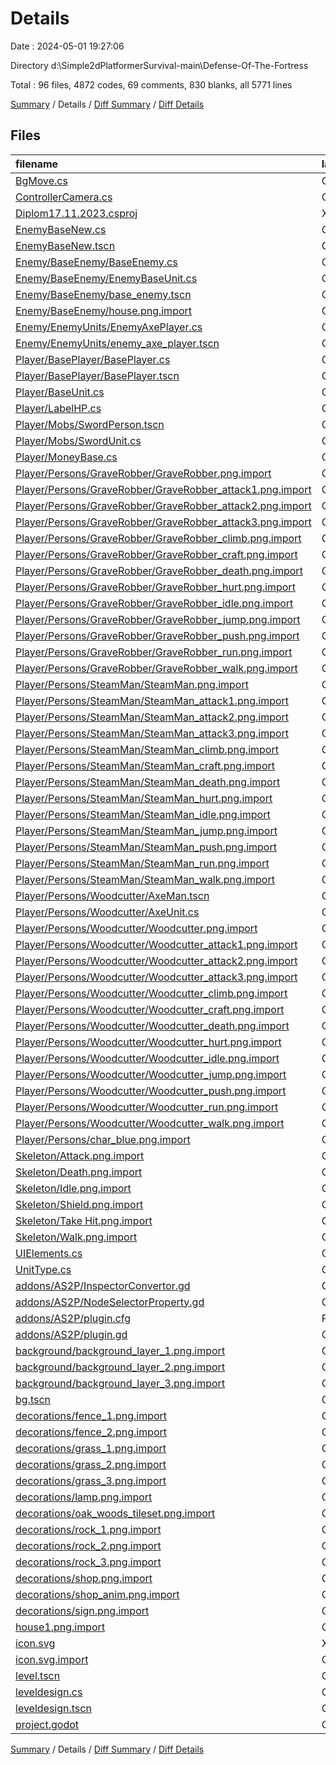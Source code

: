 # Details

Date : 2024-05-01 19:27:06

Directory d:\\Simple2dPlatformerSurvival-main\\Defense-Of-The-Fortress

Total : 96 files,  4872 codes, 69 comments, 830 blanks, all 5771 lines

[Summary](results.md) / Details / [Diff Summary](diff.md) / [Diff Details](diff-details.md)

## Files
| filename | language | code | comment | blank | total |
| :--- | :--- | ---: | ---: | ---: | ---: |
| [BgMove.cs](/BgMove.cs) | C# | 13 | 2 | 5 | 20 |
| [ControllerCamera.cs](/ControllerCamera.cs) | C# | 52 | 0 | 12 | 64 |
| [Diplom17.11.2023.csproj](/Diplom17.11.2023.csproj) | XML | 7 | 0 | 0 | 7 |
| [EnemyBaseNew.cs](/EnemyBaseNew.cs) | C# | 78 | 6 | 29 | 113 |
| [EnemyBaseNew.tscn](/EnemyBaseNew.tscn) | GDScene | 33 | 0 | 11 | 44 |
| [Enemy/BaseEnemy/BaseEnemy.cs](/Enemy/BaseEnemy/BaseEnemy.cs) | C# | 49 | 0 | 12 | 61 |
| [Enemy/BaseEnemy/EnemyBaseUnit.cs](/Enemy/BaseEnemy/EnemyBaseUnit.cs) | C# | 129 | 10 | 34 | 173 |
| [Enemy/BaseEnemy/base_enemy.tscn](/Enemy/BaseEnemy/base_enemy.tscn) | GDScene | 23 | 0 | 11 | 34 |
| [Enemy/BaseEnemy/house.png.import](/Enemy/BaseEnemy/house.png.import) | GDResource | 29 | 0 | 6 | 35 |
| [Enemy/EnemyUnits/EnemyAxePlayer.cs](/Enemy/EnemyUnits/EnemyAxePlayer.cs) | C# | 26 | 0 | 8 | 34 |
| [Enemy/EnemyUnits/enemy_axe_player.tscn](/Enemy/EnemyUnits/enemy_axe_player.tscn) | GDScene | 203 | 0 | 36 | 239 |
| [Player/BasePlayer/BasePlayer.cs](/Player/BasePlayer/BasePlayer.cs) | C# | 47 | 4 | 14 | 65 |
| [Player/BasePlayer/BasePlayer.tscn](/Player/BasePlayer/BasePlayer.tscn) | GDScene | 14 | 0 | 8 | 22 |
| [Player/BaseUnit.cs](/Player/BaseUnit.cs) | C# | 120 | 26 | 29 | 175 |
| [Player/LabelHP.cs](/Player/LabelHP.cs) | C# | 12 | 2 | 3 | 17 |
| [Player/Mobs/SwordPerson.tscn](/Player/Mobs/SwordPerson.tscn) | GDScene | 203 | 0 | 36 | 239 |
| [Player/Mobs/SwordUnit.cs](/Player/Mobs/SwordUnit.cs) | C# | 22 | 0 | 3 | 25 |
| [Player/MoneyBase.cs](/Player/MoneyBase.cs) | C# | 12 | 2 | 3 | 17 |
| [Player/Persons/GraveRobber/GraveRobber.png.import](/Player/Persons/GraveRobber/GraveRobber.png.import) | GDResource | 29 | 0 | 6 | 35 |
| [Player/Persons/GraveRobber/GraveRobber_attack1.png.import](/Player/Persons/GraveRobber/GraveRobber_attack1.png.import) | GDResource | 29 | 0 | 6 | 35 |
| [Player/Persons/GraveRobber/GraveRobber_attack2.png.import](/Player/Persons/GraveRobber/GraveRobber_attack2.png.import) | GDResource | 29 | 0 | 6 | 35 |
| [Player/Persons/GraveRobber/GraveRobber_attack3.png.import](/Player/Persons/GraveRobber/GraveRobber_attack3.png.import) | GDResource | 29 | 0 | 6 | 35 |
| [Player/Persons/GraveRobber/GraveRobber_climb.png.import](/Player/Persons/GraveRobber/GraveRobber_climb.png.import) | GDResource | 29 | 0 | 6 | 35 |
| [Player/Persons/GraveRobber/GraveRobber_craft.png.import](/Player/Persons/GraveRobber/GraveRobber_craft.png.import) | GDResource | 29 | 0 | 6 | 35 |
| [Player/Persons/GraveRobber/GraveRobber_death.png.import](/Player/Persons/GraveRobber/GraveRobber_death.png.import) | GDResource | 29 | 0 | 6 | 35 |
| [Player/Persons/GraveRobber/GraveRobber_hurt.png.import](/Player/Persons/GraveRobber/GraveRobber_hurt.png.import) | GDResource | 29 | 0 | 6 | 35 |
| [Player/Persons/GraveRobber/GraveRobber_idle.png.import](/Player/Persons/GraveRobber/GraveRobber_idle.png.import) | GDResource | 29 | 0 | 6 | 35 |
| [Player/Persons/GraveRobber/GraveRobber_jump.png.import](/Player/Persons/GraveRobber/GraveRobber_jump.png.import) | GDResource | 29 | 0 | 6 | 35 |
| [Player/Persons/GraveRobber/GraveRobber_push.png.import](/Player/Persons/GraveRobber/GraveRobber_push.png.import) | GDResource | 29 | 0 | 6 | 35 |
| [Player/Persons/GraveRobber/GraveRobber_run.png.import](/Player/Persons/GraveRobber/GraveRobber_run.png.import) | GDResource | 29 | 0 | 6 | 35 |
| [Player/Persons/GraveRobber/GraveRobber_walk.png.import](/Player/Persons/GraveRobber/GraveRobber_walk.png.import) | GDResource | 29 | 0 | 6 | 35 |
| [Player/Persons/SteamMan/SteamMan.png.import](/Player/Persons/SteamMan/SteamMan.png.import) | GDResource | 29 | 0 | 6 | 35 |
| [Player/Persons/SteamMan/SteamMan_attack1.png.import](/Player/Persons/SteamMan/SteamMan_attack1.png.import) | GDResource | 29 | 0 | 6 | 35 |
| [Player/Persons/SteamMan/SteamMan_attack2.png.import](/Player/Persons/SteamMan/SteamMan_attack2.png.import) | GDResource | 29 | 0 | 6 | 35 |
| [Player/Persons/SteamMan/SteamMan_attack3.png.import](/Player/Persons/SteamMan/SteamMan_attack3.png.import) | GDResource | 29 | 0 | 6 | 35 |
| [Player/Persons/SteamMan/SteamMan_climb.png.import](/Player/Persons/SteamMan/SteamMan_climb.png.import) | GDResource | 29 | 0 | 6 | 35 |
| [Player/Persons/SteamMan/SteamMan_craft.png.import](/Player/Persons/SteamMan/SteamMan_craft.png.import) | GDResource | 29 | 0 | 6 | 35 |
| [Player/Persons/SteamMan/SteamMan_death.png.import](/Player/Persons/SteamMan/SteamMan_death.png.import) | GDResource | 29 | 0 | 6 | 35 |
| [Player/Persons/SteamMan/SteamMan_hurt.png.import](/Player/Persons/SteamMan/SteamMan_hurt.png.import) | GDResource | 29 | 0 | 6 | 35 |
| [Player/Persons/SteamMan/SteamMan_idle.png.import](/Player/Persons/SteamMan/SteamMan_idle.png.import) | GDResource | 29 | 0 | 6 | 35 |
| [Player/Persons/SteamMan/SteamMan_jump.png.import](/Player/Persons/SteamMan/SteamMan_jump.png.import) | GDResource | 29 | 0 | 6 | 35 |
| [Player/Persons/SteamMan/SteamMan_push.png.import](/Player/Persons/SteamMan/SteamMan_push.png.import) | GDResource | 29 | 0 | 6 | 35 |
| [Player/Persons/SteamMan/SteamMan_run.png.import](/Player/Persons/SteamMan/SteamMan_run.png.import) | GDResource | 29 | 0 | 6 | 35 |
| [Player/Persons/SteamMan/SteamMan_walk.png.import](/Player/Persons/SteamMan/SteamMan_walk.png.import) | GDResource | 29 | 0 | 6 | 35 |
| [Player/Persons/Woodcutter/AxeMan.tscn](/Player/Persons/Woodcutter/AxeMan.tscn) | GDScene | 201 | 0 | 36 | 237 |
| [Player/Persons/Woodcutter/AxeUnit.cs](/Player/Persons/Woodcutter/AxeUnit.cs) | C# | 29 | 0 | 5 | 34 |
| [Player/Persons/Woodcutter/Woodcutter.png.import](/Player/Persons/Woodcutter/Woodcutter.png.import) | GDResource | 29 | 0 | 6 | 35 |
| [Player/Persons/Woodcutter/Woodcutter_attack1.png.import](/Player/Persons/Woodcutter/Woodcutter_attack1.png.import) | GDResource | 29 | 0 | 6 | 35 |
| [Player/Persons/Woodcutter/Woodcutter_attack2.png.import](/Player/Persons/Woodcutter/Woodcutter_attack2.png.import) | GDResource | 29 | 0 | 6 | 35 |
| [Player/Persons/Woodcutter/Woodcutter_attack3.png.import](/Player/Persons/Woodcutter/Woodcutter_attack3.png.import) | GDResource | 29 | 0 | 6 | 35 |
| [Player/Persons/Woodcutter/Woodcutter_climb.png.import](/Player/Persons/Woodcutter/Woodcutter_climb.png.import) | GDResource | 29 | 0 | 6 | 35 |
| [Player/Persons/Woodcutter/Woodcutter_craft.png.import](/Player/Persons/Woodcutter/Woodcutter_craft.png.import) | GDResource | 29 | 0 | 6 | 35 |
| [Player/Persons/Woodcutter/Woodcutter_death.png.import](/Player/Persons/Woodcutter/Woodcutter_death.png.import) | GDResource | 29 | 0 | 6 | 35 |
| [Player/Persons/Woodcutter/Woodcutter_hurt.png.import](/Player/Persons/Woodcutter/Woodcutter_hurt.png.import) | GDResource | 29 | 0 | 6 | 35 |
| [Player/Persons/Woodcutter/Woodcutter_idle.png.import](/Player/Persons/Woodcutter/Woodcutter_idle.png.import) | GDResource | 29 | 0 | 6 | 35 |
| [Player/Persons/Woodcutter/Woodcutter_jump.png.import](/Player/Persons/Woodcutter/Woodcutter_jump.png.import) | GDResource | 29 | 0 | 6 | 35 |
| [Player/Persons/Woodcutter/Woodcutter_push.png.import](/Player/Persons/Woodcutter/Woodcutter_push.png.import) | GDResource | 29 | 0 | 6 | 35 |
| [Player/Persons/Woodcutter/Woodcutter_run.png.import](/Player/Persons/Woodcutter/Woodcutter_run.png.import) | GDResource | 29 | 0 | 6 | 35 |
| [Player/Persons/Woodcutter/Woodcutter_walk.png.import](/Player/Persons/Woodcutter/Woodcutter_walk.png.import) | GDResource | 29 | 0 | 6 | 35 |
| [Player/Persons/char_blue.png.import](/Player/Persons/char_blue.png.import) | GDResource | 29 | 0 | 6 | 35 |
| [Skeleton/Attack.png.import](/Skeleton/Attack.png.import) | GDResource | 29 | 0 | 6 | 35 |
| [Skeleton/Death.png.import](/Skeleton/Death.png.import) | GDResource | 29 | 0 | 6 | 35 |
| [Skeleton/Idle.png.import](/Skeleton/Idle.png.import) | GDResource | 29 | 0 | 6 | 35 |
| [Skeleton/Shield.png.import](/Skeleton/Shield.png.import) | GDResource | 29 | 0 | 6 | 35 |
| [Skeleton/Take Hit.png.import](/Skeleton/Take%20Hit.png.import) | GDResource | 29 | 0 | 6 | 35 |
| [Skeleton/Walk.png.import](/Skeleton/Walk.png.import) | GDResource | 29 | 0 | 6 | 35 |
| [UIElements.cs](/UIElements.cs) | C# | 29 | 0 | 11 | 40 |
| [UnitType.cs](/UnitType.cs) | C# | 9 | 0 | 1 | 10 |
| [addons/AS2P/InspectorConvertor.gd](/addons/AS2P/InspectorConvertor.gd) | GDScript | 56 | 3 | 26 | 85 |
| [addons/AS2P/NodeSelectorProperty.gd](/addons/AS2P/NodeSelectorProperty.gd) | GDScript | 75 | 5 | 39 | 119 |
| [addons/AS2P/plugin.cfg](/addons/AS2P/plugin.cfg) | Properties | 6 | 0 | 2 | 8 |
| [addons/AS2P/plugin.gd](/addons/AS2P/plugin.gd) | GDScript | 16 | 2 | 8 | 26 |
| [background/background_layer_1.png.import](/background/background_layer_1.png.import) | GDResource | 29 | 0 | 6 | 35 |
| [background/background_layer_2.png.import](/background/background_layer_2.png.import) | GDResource | 29 | 0 | 6 | 35 |
| [background/background_layer_3.png.import](/background/background_layer_3.png.import) | GDResource | 29 | 0 | 6 | 35 |
| [bg.tscn](/bg.tscn) | GDScene | 28 | 0 | 9 | 37 |
| [decorations/fence_1.png.import](/decorations/fence_1.png.import) | GDResource | 29 | 0 | 6 | 35 |
| [decorations/fence_2.png.import](/decorations/fence_2.png.import) | GDResource | 29 | 0 | 6 | 35 |
| [decorations/grass_1.png.import](/decorations/grass_1.png.import) | GDResource | 29 | 0 | 6 | 35 |
| [decorations/grass_2.png.import](/decorations/grass_2.png.import) | GDResource | 29 | 0 | 6 | 35 |
| [decorations/grass_3.png.import](/decorations/grass_3.png.import) | GDResource | 29 | 0 | 6 | 35 |
| [decorations/lamp.png.import](/decorations/lamp.png.import) | GDResource | 29 | 0 | 6 | 35 |
| [decorations/oak_woods_tileset.png.import](/decorations/oak_woods_tileset.png.import) | GDResource | 29 | 0 | 6 | 35 |
| [decorations/rock_1.png.import](/decorations/rock_1.png.import) | GDResource | 29 | 0 | 6 | 35 |
| [decorations/rock_2.png.import](/decorations/rock_2.png.import) | GDResource | 29 | 0 | 6 | 35 |
| [decorations/rock_3.png.import](/decorations/rock_3.png.import) | GDResource | 29 | 0 | 6 | 35 |
| [decorations/shop.png.import](/decorations/shop.png.import) | GDResource | 29 | 0 | 6 | 35 |
| [decorations/shop_anim.png.import](/decorations/shop_anim.png.import) | GDResource | 29 | 0 | 6 | 35 |
| [decorations/sign.png.import](/decorations/sign.png.import) | GDResource | 29 | 0 | 6 | 35 |
| [house1.png.import](/house1.png.import) | GDResource | 29 | 0 | 6 | 35 |
| [icon.svg](/icon.svg) | XML | 1 | 0 | 1 | 2 |
| [icon.svg.import](/icon.svg.import) | GDResource | 32 | 0 | 6 | 38 |
| [level.tscn](/level.tscn) | GDScene | 1,435 | 0 | 22 | 1,457 |
| [leveldesign.cs](/leveldesign.cs) | C# | 21 | 0 | 9 | 30 |
| [leveldesign.tscn](/leveldesign.tscn) | GDScene | 23 | 0 | 7 | 30 |
| [project.godot](/project.godot) | GDResource | 12 | 7 | 10 | 29 |

[Summary](results.md) / Details / [Diff Summary](diff.md) / [Diff Details](diff-details.md)